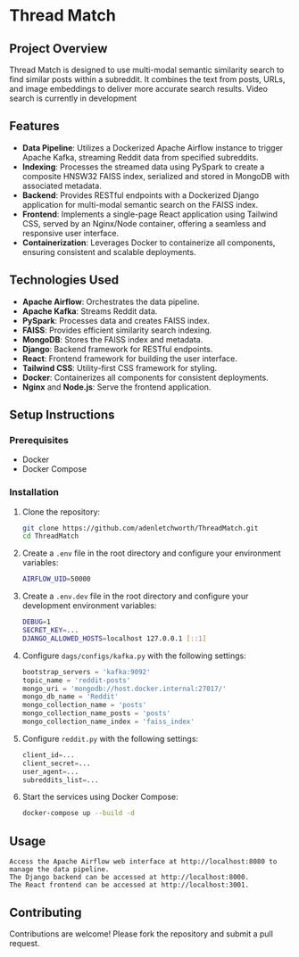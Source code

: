 # Thread Match

## Project Overview

Thread Match is designed to use multi-modal semantic similarity search to find similar posts within a subreddit. It combines the text from posts, URLs, and image embeddings to deliver more accurate search results. Video search is currently in development

## Features

- **Data Pipeline**: Utilizes a Dockerized Apache Airflow instance to trigger Apache Kafka, streaming Reddit data from specified subreddits.
- **Indexing**: Processes the streamed data using PySpark to create a composite HNSW32 FAISS index, serialized and stored in MongoDB with associated metadata.
- **Backend**: Provides RESTful endpoints with a Dockerized Django application for multi-modal semantic search on the FAISS index.
- **Frontend**: Implements a single-page React application using Tailwind CSS, served by an Nginx/Node container, offering a seamless and responsive user interface.
- **Containerization**: Leverages Docker to containerize all components, ensuring consistent and scalable deployments.

## Technologies Used

- **Apache Airflow**: Orchestrates the data pipeline.
- **Apache Kafka**: Streams Reddit data.
- **PySpark**: Processes data and creates FAISS index.
- **FAISS**: Provides efficient similarity search indexing.
- **MongoDB**: Stores the FAISS index and metadata.
- **Django**: Backend framework for RESTful endpoints.
- **React**: Frontend framework for building the user interface.
- **Tailwind CSS**: Utility-first CSS framework for styling.
- **Docker**: Containerizes all components for consistent deployments.
- **Nginx** and **Node.js**: Serve the frontend application.

## Setup Instructions

### Prerequisites

- Docker
- Docker Compose

### Installation

1. Clone the repository:
   ```sh
   git clone https://github.com/adenletchworth/ThreadMatch.git
   cd ThreadMatch
   ```

2. Create a `.env` file in the root directory and configure your environment variables:
    ```sh
    AIRFLOW_UID=50000
    ```

3. Create a `.env.dev` file in the root directory and configure your development environment variables:
    ```sh
    DEBUG=1
    SECRET_KEY=...
    DJANGO_ALLOWED_HOSTS=localhost 127.0.0.1 [::1]
    ```

4. Configure `dags/configs/kafka.py` with the following settings:
    ```python
    bootstrap_servers = 'kafka:9092'
    topic_name = 'reddit-posts'
    mongo_uri = 'mongodb://host.docker.internal:27017/'
    mongo_db_name = 'Reddit'
    mongo_collection_name = 'posts'
    mongo_collection_name_posts = 'posts'
    mongo_collection_name_index = 'faiss_index'
    ```

5. Configure `reddit.py` with the following settings:
    ```python
    client_id=...
    client_secret=...
    user_agent=...
    subreddits_list=...
    ```

6. Start the services using Docker Compose:

    ```sh
    docker-compose up --build -d
    ```

## Usage

    Access the Apache Airflow web interface at http://localhost:8080 to manage the data pipeline.
    The Django backend can be accessed at http://localhost:8000.
    The React frontend can be accessed at http://localhost:3001.

## Contributing

Contributions are welcome! Please fork the repository and submit a pull request.